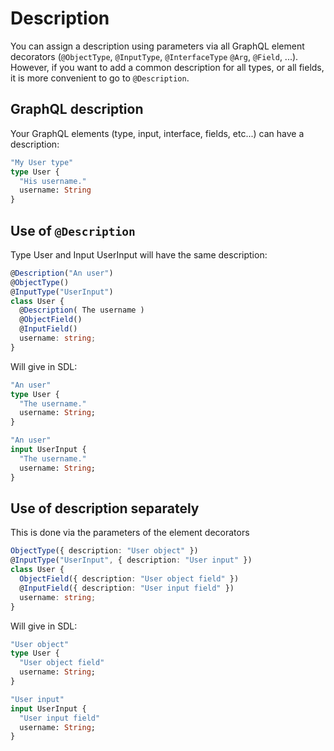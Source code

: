 # Description
You can assign a description using parameters via all GraphQL element decorators (`@ObjectType`, `@InputType`, `@InterfaceType` `@Arg`, `@Field`, ...). However, if you want to add a common description for all types, or all fields, it is more convenient to go to `@Description`.  

## GraphQL description
Your GraphQL elements (type, input, interface, fields, etc...) can have a description:
```graphql
"My User type"
type User {
  "His username."
  username: String
}
```

## Use of `@Description`
Type User and Input UserInput will have the same description:
```ts
@Description("An user")
@ObjectType()
@InputType("UserInput")
class User {
  @Description( The username )
  @ObjectField()
  @InputField()
  username: string;
}
```

Will give in SDL:
```graphql
"An user"
type User {
  "The username."
  username: String;
}

"An user"
input UserInput {
  "The username."
  username: String;
}
```

## Use of description separately
This is done via the parameters of the element decorators
```ts
ObjectType({ description: "User object" })
@InputType("UserInput", { description: "User input" })
class User {
  ObjectField({ description: "User object field" })
  @InputField({ description: "User input field" })
  username: string;
}
```

Will give in SDL:
```graphql
"User object"
type User {
  "User object field"
  username: String;
}

"User input"
input UserInput {
  "User input field"
  username: String;
}
```
